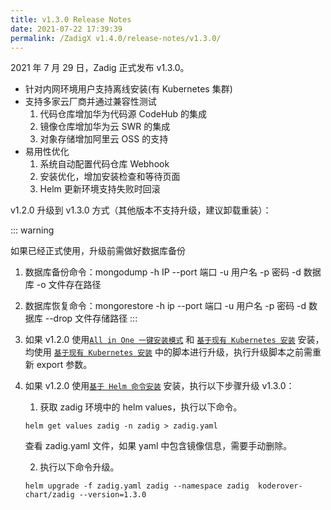 ```yaml
---
title: v1.3.0 Release Notes
date: 2021-07-22 17:39:39
permalink: /ZadigX v1.4.0/release-notes/v1.3.0/
---
```


2021 年 7 月 29 日，Zadig 正式发布 v1.3.0。

- 针对内网环境用户支持离线安装(有 Kubernetes 集群)
- 支持多家云厂商并通过兼容性测试
  1. 代码仓库增加华为代码源 CodeHub 的集成
  2. 镜像仓库增加华为云 SWR 的集成
  3. 对象存储增加阿里云 OSS 的支持
- 易用性优化
  1. 系统自动配置代码仓库 Webhook
  2. 安装优化，增加安装检查和等待页面
  3. Helm 更新环境支持失败时回滚


v1.2.0 升级到 v1.3.0 方式（其他版本不支持升级，建议卸载重装）：

::: warning

如果已经正式使用，升级前需做好数据库备份
  1. 数据库备份命令：mongodump -h IP --port 端口 -u 用户名 -p 密码 -d 数据库 -o 文件存在路径
  2. 数据库恢复命令：mongorestore -h ip --port 端口 -u 用户名 -p 密码 -d 数据库 --drop 文件存储路径
:::

1. 如果 v1.2.0 使用[`All in One 一键安装模式`](/v1.6.0/install/all-in-one/) 和 [`基于现有 Kubernetes 安装`](/v1.6.0/install/install-on-k8s/) 安装，均使用 [`基于现有 Kubernetes 安装`](/v1.6.0/install/install-on-k8s/) 中的脚本进行升级，执行升级脚本之前需重新 export 参数。
2. 如果 v1.2.0 使用[`基于 Helm 命令安装`](/v1.6.0/install/helm-deploy/) 安装，执行以下步骤升级 v1.3.0：
    1. 获取 zadig 环境中的 helm values，执行以下命令。
    ```
    helm get values zadig -n zadig > zadig.yaml
    ```
    查看 zadig.yaml 文件，如果 yaml 中包含镜像信息，需要手动删除。

    2. 执行以下命令升级。
    ```
    helm upgrade -f zadig.yaml zadig --namespace zadig  koderover-chart/zadig --version=1.3.0
    ```